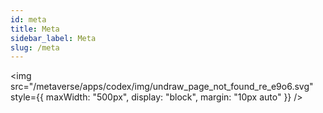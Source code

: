 ```yaml
---
id: meta
title: Meta
sidebar_label: Meta
slug: /meta
---
```


<img src="/metaverse/apps/codex/img/undraw_page_not_found_re_e9o6.svg" style={{
  maxWidth: "500px",
  display: "block", 
  margin: "10px auto"
}} />
